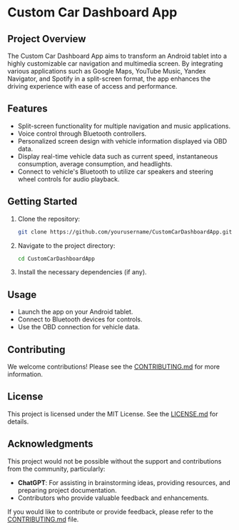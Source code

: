 # Custom Car Dashboard App

## Project Overview
The Custom Car Dashboard App aims to transform an Android tablet into a highly customizable car navigation and multimedia screen. By integrating various applications such as Google Maps, YouTube Music, Yandex Navigator, and Spotify in a split-screen format, the app enhances the driving experience with ease of access and performance.

## Features
- Split-screen functionality for multiple navigation and music applications.
- Voice control through Bluetooth controllers.
- Personalized screen design with vehicle information displayed via OBD data.
- Display real-time vehicle data such as current speed, instantaneous consumption, average consumption, and headlights.
- Connect to vehicle's Bluetooth to utilize car speakers and steering wheel controls for audio playback.

## Getting Started
1. Clone the repository:
   ```bash
   git clone https://github.com/yourusername/CustomCarDashboardApp.git
   ```
2. Navigate to the project directory:
   ```bash
   cd CustomCarDashboardApp
   ```
3. Install the necessary dependencies (if any).

## Usage
- Launch the app on your Android tablet.
- Connect to Bluetooth devices for controls.
- Use the OBD connection for vehicle data.

## Contributing
We welcome contributions! Please see the [CONTRIBUTING.md](CONTRIBUTING.md) for more information.

## License
This project is licensed under the MIT License. See the [LICENSE.md](LICENSE.md) for details.

## Acknowledgments
This project would not be possible without the support and contributions from the community, particularly:
- **ChatGPT**: For assisting in brainstorming ideas, providing resources, and preparing project documentation.
- Contributors who provide valuable feedback and enhancements.

If you would like to contribute or provide feedback, please refer to the [CONTRIBUTING.md](CONTRIBUTING.md) file.
